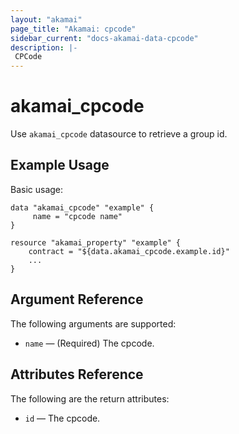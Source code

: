 ```yaml
---
layout: "akamai"
page_title: "Akamai: cpcode"
sidebar_current: "docs-akamai-data-cpcode"
description: |-
 CPCode
---
```


# akamai_cpcode

Use `akamai_cpcode` datasource to retrieve a group id.

## Example Usage

Basic usage:

```hcl
data "akamai_cpcode" "example" {
     name = "cpcode name"
}

resource "akamai_property" "example" {
    contract = "${data.akamai_cpcode.example.id}"
    ...
}
```

## Argument Reference

The following arguments are supported:

* `name` — (Required) The cpcode.

## Attributes Reference

The following are the return attributes:

* `id` — The cpcode.
